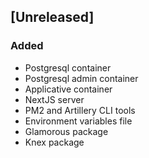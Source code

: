 ## [Unreleased]
### Added
- Postgresql container
- Postgresql admin container
- Applicative container
- NextJS server
- PM2 and Artillery CLI tools
- Environment variables file
- Glamorous package
- Knex package
